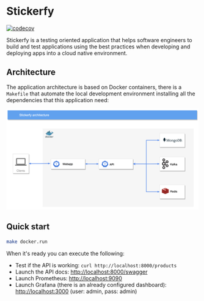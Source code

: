 # Stickerfy

[![codecov](https://codecov.io/gh/maxguzman/stickerfy/branch/main/graph/badge.svg?token=SWY3J7HWJ6)](https://codecov.io/gh/maxguzman/stickerfy)

Stickerfy is a testing oriented application that helps software engineers to build and test applications using the best practices when developing and deploying apps into a cloud native environment.

## Architecture

The application architecture is based on Docker containers, there is a `Makefile` that automate the local development environment installing all the dependencies that this application need:

![stickerfy-architecture](/static/stickerfy-architecture.png)

## Quick start

```bash
make docker.run
```

When it's ready you can execute the following:

- Test if the API is working: `curl http://localhost:8000/products`
- Launch the API docs: [http://localhost:8000/swagger](http://localhost:8000/swagger)
- Launch Prometheus: [http://localhost:9090](http://localhost:9090)
- Launch Grafana (there is an already configured dashboard): [http://localhost:3000](http://localhost:3000) (user: admin, pass: admin)
